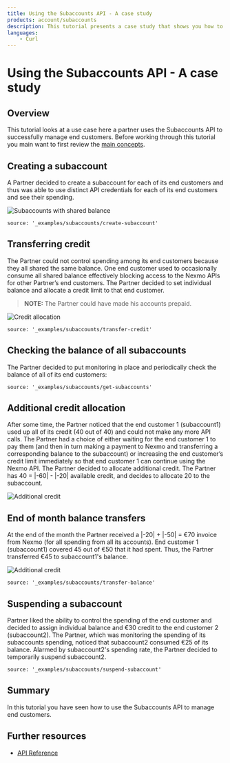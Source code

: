 ```yaml
---
title: Using the Subaccounts API - A case study
products: account/subaccounts
description: This tutorial presents a case study that shows you how to get started with the Subaccounts API.
languages:
    - Curl
---
```


# Using the Subaccounts API - A case study

## Overview

This tutorial looks at a use case here a partner uses the Subaccounts API to successfully manage end customers. Before working through this tutorial you main want to first review the [main concepts](/account/subaccounts/concepts/overview).

## Creating a subaccount

A Partner decided to create a subaccount for each of its end customers and thus was able to use distinct API credentials for each of its end customers and see their spending.

![Subaccounts with shared balance](/assets/images/subaccounts/shared_balance.png)

```code_snippets
source: '_examples/subaccounts/create-subaccount'
```

## Transferring credit

The Partner could not control spending among its end customers because they all shared the same balance. One end customer used to occasionally consume all shared balance effectively blocking access to the Nexmo APIs for other Partner’s end customers. The Partner decided to set individual balance and allocate a credit limit to that end customer.

> **NOTE:** The Partner could have made his accounts prepaid.

![Credit allocation](/assets/images/subaccounts/credit_allocation.png)

```code_snippets
source: '_examples/subaccounts/transfer-credit'
```

## Checking the balance of all subaccounts

The Partner decided to put monitoring in place and periodically check the balance of all of its end customers:

```code_snippets
source: '_examples/subaccounts/get-subaccounts'
```

## Additional credit allocation

After some time, the Partner noticed that the end customer 1 (subaccount1) used up all of its credit (40 out of 40) and could not make any more API calls. The Partner had a choice of either waiting for the end customer 1 to pay them (and then in turn making a payment to Nexmo and transferring a corresponding balance to the subaccount) or increasing the end customer’s credit limit immediately so that end customer 1 can continue using the Nexmo API. The Partner decided to allocate additional credit. The Partner has 40 = |-60| - |-20| available credit, and decides to allocate 20 to the subaccount.

![Additional credit](/assets/images/subaccounts/additional_credit_allocation.png)

## End of month balance transfers

At the end of the month the Partner received a |-20| + |-50| = €70 invoice from Nexmo (for all spending from all its accounts). End customer 1 (subaccount1) covered 45 out of €50 that it had spent. Thus, the Partner transferred €45 to subaccount1's balance.

![Additional credit](/assets/images/subaccounts/month_end_balance_transfer.png)

```code_snippets
source: '_examples/subaccounts/transfer-balance'
```

## Suspending a subaccount

Partner liked the ability to control the spending of the end customer and decided to assign individual balance and €30 credit to the end customer 2 (subaccount2). The Partner, which was monitoring the spending of its subaccounts spending, noticed that subaccount2 consumed €25 of its balance. Alarmed by subaccount2's spending rate, the Partner decided to temporarily suspend subaccount2.

```code_snippets
source: '_examples/subaccounts/suspend-subaccount'
```

## Summary

In this tutorial you have seen how to use the Subaccounts API to manage end customers.

## Further resources

* [API Reference](/api/subaccounts)
